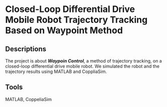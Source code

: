 # Closed-Loop Differential Drive Mobile Robot Trajectory Tracking Based on Waypoint Method
 
## Descriptions
The project is about ***Waypoin Control***, a method of trajectory tracking, on a closed-loop differential drive mobile robot. We simulated the robot and the trajectory results using MATLAB and CoppliaSim.

## Tools
MATLAB, CoppeliaSim